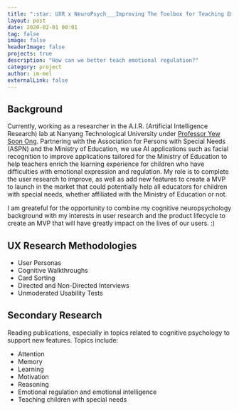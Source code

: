 ```yaml
---
title: ":star: UXR x NeuroPsych___Improving The Toolbox for Teaching Emotional Regulation"
layout: post
date: 2020-02-01 00:01
tag: false
image: false
headerImage: false
projects: true
description: "How can we better teach emotional regulation?"
category: project
author: im-mel
externalLink: false
---
```


## Background
Currently, working as a researcher in the A.I.R. (Artificial Intelligence Research) lab at Nanyang Technological University under [Professor Yew Soon Ong](https://www.a-star.edu.sg/About-A-STAR/corporate-profile/people/professor-ong-yew-soon). Partnering with the Association for Persons with Special Needs (ASPN) and the Ministry of Education, we use AI applications such as facial recognition to improve applications tailored for the Ministry of Education to help teachers enrich the learning experience for children who have difficulties with emotional expression and regulation. My role is to complete the user research to improve, as well as add new features to create a MVP to launch in the market that could potentially help all educators for children with special needs, whether affiliated with the Ministry of Education or not. 

I am greateful for the opportunity to combine my cognitive neuropsychology background with my interests in user research and the product lifecycle to create an MVP that will have greatly impact on the lives of our users. :)

## UX Research Methodologies
- User Personas
- Cognitive Walkthroughs
- Card Sorting 
- Directed and Non-Directed Interviews
- Unmoderated Usability Tests

## Secondary Research
Reading publications, especially in topics related to cognitive psychology to support new features. Topics include:
- Attention
- Memory
- Learning
- Motivation 
- Reasoning 
- Emotional regulation and emotional intelligence 
- Teaching children with special needs 
